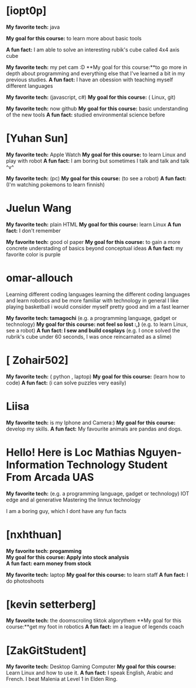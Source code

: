 # [iopt0p]

**My favorite tech:** java

**My goal for this course:** to learn more about basic tools

**A fun fact:** I am able to solve an interesting rubik's cube called 4x4 axis cube

**My favorite tech:** my pet cam :D 
**My goal for this course:**to go more in depth about programming and everything else that I've learned a bit in my previous studies. 
**A fun fact:** I have an obession with teaching myself different languages 

**My favorite tech:** (javascript, c#)
**My goal for this course:** ( Linux, git)

**My favorite tech:** now github
**My goal for this course:** basic understanding of the new tools
**A fun fact:** studied environmental science before



# [Yuhan Sun]
**My favorite tech:** Apple Watch
**My goal for this course:** to learn Linux and play with robot
**A fun fact:** I am boring but sometimes I talk and talk and talk ^v^



**My favorite tech:** (pc)
**My goal for this course:** (to see a robot)
**A fun fact:** (I'm watching pokemons to learn finnish)

# Juelun Wang
**My favorite tech:** plain HTML
**My goal for this course:** learn Linux
**A fun fact:** I don't remember

**My favorite tech:** good ol paper
**My goal for this course:** to gain a more concrete understading of basics beyond conceptual ideas
**A fun fact:** my favorite color is purple

# omar-allouch
Learning different coding languages
learning the different coding languages and learn robotics and be more familiar with technology in general
I like playing basketball i would consider myself pretty good and im a fast learner

**My favorite tech: tamagochi** (e.g. a programming language, gadget or technology)
**My goal for this course: not feel so lost :,)** (e.g. to learn Linux, see a robot)
**A fun fact: I sew and build cosplays** (e.g. I once solved the rubrik's cube under 60 seconds, I was once reincarnated as a slime)

# [ Zohair502]
**My favorite tech:** ( python , laptop)
**My goal for this course:** (learn how to code)
**A fun fact:** (i can solve puzzles very easily)

# Liisa
**My favorite tech:** is my Iphone and Camera:)
**My goal for this course:** develop my skills.
**A fun fact:** My favourite animals are pandas and dogs.

# Hello! Here is Loc Mathias Nguyen- Information Technology Student From Arcada UAS
**My favorite tech:** (e.g. a programming language, gadget or technology) 
IOT edge and al generative
Mastering the linnux technology 

I am a boring guy, which I dont have any fun facts

# [nxhthuan]
**My favorite tech: progamming**  
**My goal for this course: Apply into stock analysis**  
**A fun fact: earn money from stock**  

**My favorite tech:** laptop
**My goal for this course:** to learn staff
**A fun fact:** I do photoshoots

# [kevin setterberg]
**My favorite tech:** the doomscroling tiktok algorythem
**My goal for this course:**get my foot in robotics
**A fun fact:** im a league of legends coach

# [ZakGitStudent]
**My favorite tech:** Desktop Gaming Computer
**My goal for this course:** Learn Linux and how to use it.
**A fun fact:** I speak English, Arabic and French. I beat Malenia at Level 1 in Elden Ring.
